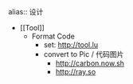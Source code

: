 alias:: 设计
- [[Tool]]
  - Format Code
    - set: http://tool.lu
    - convert to Pic / 代码图片
      - http://carbon.now.sh
      - http://ray.so